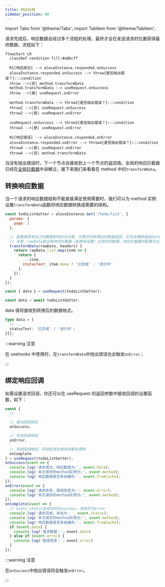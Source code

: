 ```yaml
---
title: 响应处理
sidebar_position: 80
---
```


import Tabs from '@theme/Tabs';
import TabItem from '@theme/TabItem';

请求完成后，响应数据会经过多个流程的处理，最终才会在发送请求的位置获得最终数据，流程如下：

```mermaid
flowchart LR
  classDef condition fill:#a8bcff

  R1[响应成功] --> alovaInstance.responded.onSuccess
  alovaInstance.responded.onSuccess --> throw{是否抛出错误？}:::condition
  throw -->|否| method.transformData
  method.transformData --> useRequest.onSuccess
  throw -->|是| useRequest.onError

  method.transformData --> throw2{是否抛出错误？}:::condition
  throw2 -->|否| useRequest.onSuccess
  throw2 -->|是| useRequest.onError

  useRequest.onSuccess --> throw3{是否抛出错误？}:::condition
  throw3 -->|是| useRequest.onError

  R2[响应错误] --> alovaInstance.responded.onError
  alovaInstance.responded.onError --> throw4{是否抛出错误？}:::condition
  throw4 -->|是| useRequest.onError
  throw4 -->|否| method.transformData
```

当没有抛出错误时，下一个节点会接收到上一个节点的返回值。全局的响应拦截器已经在[全局拦截器](/tutorial/getting-started/global-interceptor)中讲解过，接下来我们来看看在 method 中的`transformData`。

## 转换响应数据

当一个请求的响应数据结构不能直接满足使用需要时，我们可以为 method 实例设置`transformData`函数将响应数据转换成需要的结构。

```javascript
const todoListGetter = alovaInstance.Get('/todo/list', {
  params: {
    page: 1
  },

  // 函数接受未加工的数据和响应头对象，并要求将转换后的数据返回，它将会被赋值给data状态。
  // 注意：rawData是全局响应拦截器（如果有设置）过滤后的数据，响应拦截器的配置可以参考[设置全局响应拦截器]章节。
  transformData(rawData, headers) {
    return rawData.list.map(item => {
      return {
        ...item,
        statusText: item.done ? '已完成' : '进行中'
      };
    });
  }
});
```

<Tabs>
<TabItem value="1" label="useRequest">

```javascript
const { data } = useRequest(todoListGetter);
```

</TabItem>
<TabItem value="2" label="method">

```javascript
const data = await todoListGetter;
```

</TabItem>
</Tabs>

data 值将接收到转换后的数据格式。

```typescript
type data = {
  // ...
  statusText: '已完成' | '进行中';
}[];
```

:::warning 注意

在 usehooks 中使用时，在`transformData`中抛出错误也会触发`onError`；

:::

## 绑定响应回调

如需设置请求回调，你还可以在 useRequest 的返回参数中接收回调的设置函数，如下：

```javascript
const {
  // ...

  // 成功回调绑定
  onSuccess,

  // 失败回调绑定
  onError,

  // 完成回调绑定，回调在成功或失败都会调用
  onComplete
} = useRequest(todoListGetter);
onSuccess(event => {
  console.log('请求成功，响应数据为:', event.data);
  console.log('本次请求的method实例为:', event.method);
  console.log('响应数据是否来自缓存:', event.fromCache);
});
onError(event => {
  console.log('请求失败，错误信息为:', event.error);
  console.log('本次请求的method实例为:', event.method);
});
onComplete(event => {
  // event.status在成功时为success，失败时为error
  console.log('请求完成，状态为：', event.status);
  console.log('本次请求的method实例为:', event.method);
  console.log('响应数据是否来自缓存:', event.fromCache);
  if (event.data) {
    console.log('请求数据：'，event.data)
  } else if (event.error) {
    console.log('错误信息：'，event.error)
  }
});
```

:::warning 注意

在`onSuccess`中抛出错误将会触发`onError`。

:::
